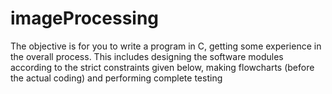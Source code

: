 # imageProcessing
The objective is for you to write a program in C, getting some experience in the overall process. This includes designing the software modules according to the strict constraints given below, making flowcharts (before the actual coding) and performing complete testing
